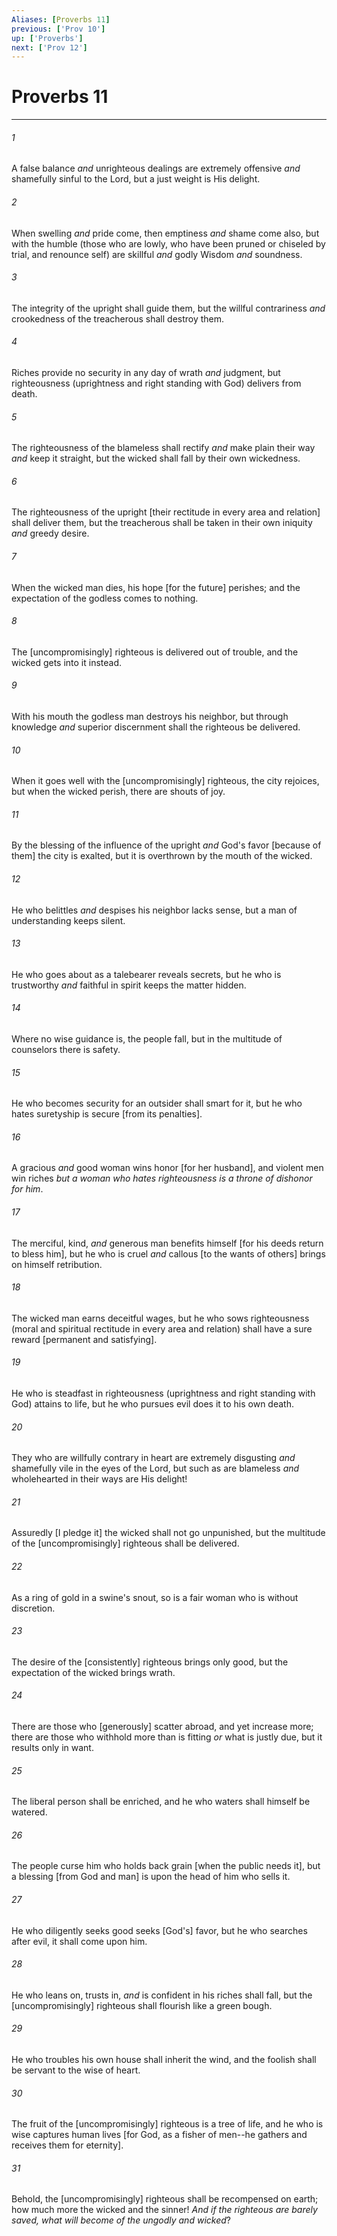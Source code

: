 ```yaml
---
Aliases: [Proverbs 11]
previous: ['Prov 10']
up: ['Proverbs']
next: ['Prov 12']
---
```

# Proverbs 11

***














###### 1 






A false balance _and_ unrighteous dealings are extremely offensive _and_ shamefully sinful to the Lord, but a just weight is His delight. 













###### 2 






When swelling _and_ pride come, then emptiness _and_ shame come also, but with the humble (those who are lowly, who have been pruned or chiseled by trial, and renounce self) are skillful _and_ godly Wisdom _and_ soundness. 













###### 3 






The integrity of the upright shall guide them, but the willful contrariness _and_ crookedness of the treacherous shall destroy them. 













###### 4 






Riches provide no security in any day of wrath _and_ judgment, but righteousness (uprightness and right standing with God) delivers from death. 













###### 5 






The righteousness of the blameless shall rectify _and_ make plain their way _and_ keep it straight, but the wicked shall fall by their own wickedness. 













###### 6 






The righteousness of the upright [their rectitude in every area and relation] shall deliver them, but the treacherous shall be taken in their own iniquity _and_ greedy desire. 













###### 7 






When the wicked man dies, his hope [for the future] perishes; and the expectation of the godless comes to nothing. 













###### 8 






The [uncompromisingly] righteous is delivered out of trouble, and the wicked gets into it instead. 













###### 9 






With his mouth the godless man destroys his neighbor, but through knowledge _and_ superior discernment shall the righteous be delivered. 













###### 10 






When it goes well with the [uncompromisingly] righteous, the city rejoices, but when the wicked perish, there are shouts of joy. 













###### 11 






By the blessing of the influence of the upright _and_ God's favor [because of them] the city is exalted, but it is overthrown by the mouth of the wicked. 













###### 12 






He who belittles _and_ despises his neighbor lacks sense, but a man of understanding keeps silent. 













###### 13 






He who goes about as a talebearer reveals secrets, but he who is trustworthy _and_ faithful in spirit keeps the matter hidden. 













###### 14 






Where no wise guidance is, the people fall, but in the multitude of counselors there is safety. 













###### 15 






He who becomes security for an outsider shall smart for it, but he who hates suretyship is secure [from its penalties]. 













###### 16 






A gracious _and_ good woman wins honor [for her husband], and violent men win riches _but_ _a woman who hates righteousness is a throne of dishonor for him_. 













###### 17 






The merciful, kind, _and_ generous man benefits himself [for his deeds return to bless him], but he who is cruel _and_ callous [to the wants of others] brings on himself retribution. 













###### 18 






The wicked man earns deceitful wages, but he who sows righteousness (moral and spiritual rectitude in every area and relation) shall have a sure reward [permanent and satisfying]. 













###### 19 






He who is steadfast in righteousness (uprightness and right standing with God) attains to life, but he who pursues evil does it to his own death. 













###### 20 






They who are willfully contrary in heart are extremely disgusting _and_ shamefully vile in the eyes of the Lord, but such as are blameless _and_ wholehearted in their ways are His delight! 













###### 21 






Assuredly [I pledge it] the wicked shall not go unpunished, but the multitude of the [uncompromisingly] righteous shall be delivered. 













###### 22 






As a ring of gold in a swine's snout, so is a fair woman who is without discretion. 













###### 23 






The desire of the [consistently] righteous brings only good, but the expectation of the wicked brings wrath. 













###### 24 






There are those who [generously] scatter abroad, and yet increase more; there are those who withhold more than is fitting _or_ what is justly due, but it results only in want. 













###### 25 






The liberal person shall be enriched, and he who waters shall himself be watered. 













###### 26 






The people curse him who holds back grain [when the public needs it], but a blessing [from God and man] is upon the head of him who sells it. 













###### 27 






He who diligently seeks good seeks [God's] favor, but he who searches after evil, it shall come upon him. 













###### 28 






He who leans on, trusts in, _and_ is confident in his riches shall fall, but the [uncompromisingly] righteous shall flourish like a green bough. 













###### 29 






He who troubles his own house shall inherit the wind, and the foolish shall be servant to the wise of heart. 













###### 30 






The fruit of the [uncompromisingly] righteous is a tree of life, and he who is wise captures human lives [for God, as a fisher of men--he gathers and receives them for eternity]. 













###### 31 






Behold, the [uncompromisingly] righteous shall be recompensed on earth; how much more the wicked and the sinner! _And_ _if the righteous are barely saved, what will become of the ungodly and wicked_?
